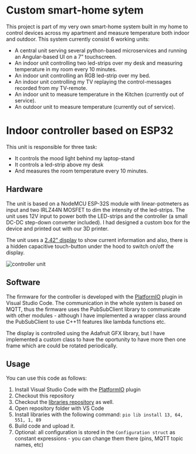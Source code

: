# Custom smart-home sytem

This project is part of my very own smart-home system built in my home to control devices across my apartment and measure temperature both indoor and outdoor. This system currently consist 6 working units:

* A central unit serving several python-based microservices and running an Angular-based UI on a 7" touchscreen. 
* An indoor unit controlling two led-strips over my desk and measuring temperature in my room every 10 minutes.
* An indoor unit controlling an RGB led-strip over my bed.
* An indoor unit controlling my TV replaying the control-messages recorded from my TV-remote.
* An indoor unit to measure temperature in the Kitchen (currently out of service).
* An outdoor unit to measure temperature (currently out of service).

# Indoor controller based on ESP32

This unit is responsible for three task:

* It controls the mood light behind my laptop-stand
* It controls a led-strip above my desk
* And measures the room temperature every 10 minutes.



## Hardware

The unit is based on a NodeMCU ESP-32S module with linear-potmeters as input and two IRLZ44N MOSFET to dim the intensity of the led-strips. The unit uses 12V input to power both the LED-strips and the controller (a small DC-DC step-down converter included). I had designed a custom box for the device and printed out with our 3D printer. 

The unit uses a [2.42" display](https://www.ebay.com/itm/I2C-2-42-OLED-128x64-Graphic-OLED-White-Display-Arduino-PIC-Multi-wii/191835417966?ssPageName=STRK%3AMEBIDX%3AIT&_trksid=p2057872.m2749.l2649) to show current information and also, there is a hidden capacitive touch-button under the hood to switch on/off the display.

![controller unit](https://raw.githubusercontent.com/wiki/zsoltmazlo/indoor-controller1/2018-03-09%2021.22.24.jpg)


## Software

The firmware for the controller is developed with the [PlatformIO](https://platformio.org/) plugin in Visual Studio Code. The communication in the whole system is based on MQTT, thus the firmware uses the PubSubClient library to communicate with other modules - although I have implemented a wrapper class around the PubSubClient to use C++11 features like lambda functions etc.

The display is controlled using the Adafruit GFX library, but I have implemented a custom class to have the oportunity to have more then one frame which are could be rotated periodically.

## Usage

You can use this code as follows:

1. Install Visual Studio Code with the [PlatformIO](https://platformio.org/) plugin
2. Checkout this repository
3. Checkout the [libraries repository](https://github.com/zsoltmazlo/ESP32-libs) as well.
3. Open repository folder with VS Code
4. Install libraries with the following command: `pio lib install 13, 64, 551, 1, 89`
5. Build code and upload it.
6. Optional: all configuration is stored in the `Configuration struct` as constant expressions - you can change them there (pins, MQTT topic names, etc)
